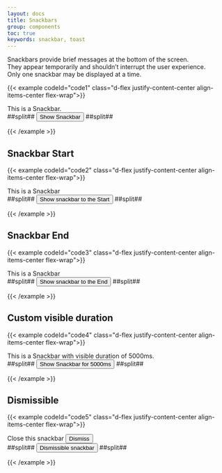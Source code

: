```yaml
---
layout: docs
title: Snackbars
group: components
toc: true
keywords: snackbar, toast
---
```


<p class="fs-4 ms-0 mb-4 text-secondary">
  Snackbars provide brief messages at the bottom of the screen.<br>
  They appear temporarily and shouldn’t interrupt the user experience.<br>
  Only one snackbar may be displayed at a time.
</p>

{{< example codeId="code1" class="d-flex justify-content-center align-items-center flex-wrap">}}

<!-- Snackbar -->
<div class="snackbar" id="default-snackbar">This is a Snackbar.</div>
##split##
<!-- Button to trigger a Snackbar -->
<button type="button" class="btn btn-indigo" id="show-snackbar">Show Snackbar</button>
##split##
<script>
document.querySelector('#show-snackbar').addEventListener('click', function () {
  new materialstyle.Snackbar(document.querySelector('#default-snackbar'));
});
</script>

{{< /example >}}

## Snackbar Start
{{< example codeId="code2" class="d-flex justify-content-center align-items-center flex-wrap">}}

<!-- Snackbar -->
<div class="snackbar snackbar-start" id="snackbar-start-example">This is a Snackbar</div>
##split##
<!-- Button to trigger a Snackbar -->
<button type="button" class="btn btn-indigo" id="show-snackbar-start">Show snackbar to the Start</button>
##split##
<script>
document.querySelector('#show-snackbar-start').addEventListener('click', function () {
  new materialstyle.Snackbar(document.querySelector('#snackbar-start-example'));
});
</script>

{{< /example >}}

## Snackbar End
{{< example codeId="code3" class="d-flex justify-content-center align-items-center flex-wrap">}}

<!-- Snackbar -->
<div class="snackbar snackbar-end" id="snackbar-end-example">This is a Snackbar</div>
##split##
<!-- Button to trigger a Snackbar -->
<button type="button" class="btn btn-indigo" id="show-snackbar-end">Show snackbar to the End</button>
##split##
<script>
document.querySelector('#show-snackbar-end').addEventListener('click', function () {
  new materialstyle.Snackbar(document.querySelector('#snackbar-end-example'));
});
</script>
        
{{< /example >}}

## Custom visible duration
{{< example codeId="code4" class="d-flex justify-content-center align-items-center flex-wrap">}}

<!-- Snackbar -->
<div class="snackbar" id="snackbar-5000">This is a Snackbar with visible duration of 5000ms.</div>
##split##
<!-- Button to trigger a Snackbar -->
<button type="button" class="btn btn-indigo" id="show-snackbar-5000">Show Snackbar for 5000ms</button>
##split##
<script>
document.querySelector('#show-snackbar-5000').addEventListener('click', function () {
  new materialstyle.Snackbar(document.querySelector('#snackbar-5000'), {
    'visibleDuration': 5000
  });
});
</script>

{{< /example >}}

## Dismissible
{{< example codeId="code5" class="d-flex justify-content-center align-items-center flex-wrap">}}

<!-- Snackbar -->
<div class="snackbar" id="snackbar-close">
  Close this snackbar
  <button type="button" class="btn btn-outline-yellow border-0 ms-2" data-bs-dismiss="snackbar">
    Dismiss
  </button>
</div>
##split##
<!-- Button to trigger a Snackbar -->
<button type="button" class="btn btn-indigo" id="show-snackbar-dismissible">Dismissible snackbar</button>
##split##
<script>
document.querySelector('#show-snackbar-dismissible').addEventListener('click', function () {
  new materialstyle.Snackbar(document.querySelector('#snackbar-close'), {
    'autoClose': false
  });
});
</script>

{{< /example >}}


